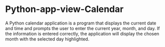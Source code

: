 # Python-app-view-Calendar
A Python calendar application is a program that displays the current date and time and prompts the user to enter the current year, month, and day. If the information is entered correctly, the application will display the chosen month with the selected day highlighted. 
